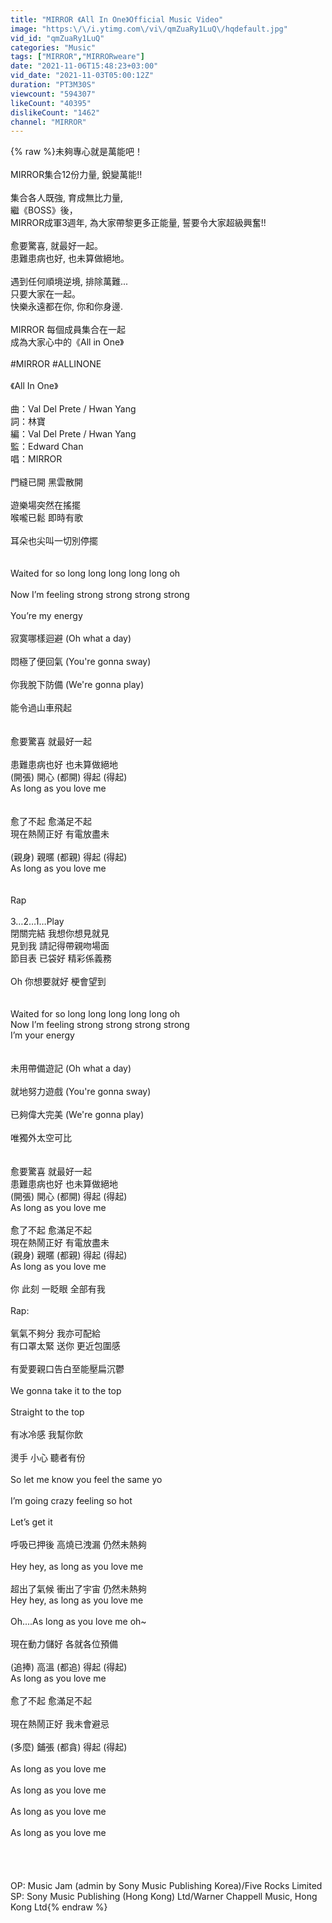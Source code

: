 ```yaml
---
title: "MIRROR 《All In One》Official Music Video"
image: "https:\/\/i.ytimg.com\/vi\/qmZuaRy1LuQ\/hqdefault.jpg"
vid_id: "qmZuaRy1LuQ"
categories: "Music"
tags: ["MIRROR","MIRRORweare"]
date: "2021-11-06T15:48:23+03:00"
vid_date: "2021-11-03T05:00:12Z"
duration: "PT3M30S"
viewcount: "594307"
likeCount: "40395"
dislikeCount: "1462"
channel: "MIRROR"
---
```

{% raw %}未夠專心就是萬能吧！<br /><br />MIRROR集合12份力量, 銳變萬能!!<br /><br />集合各人既強, 育成無比力量, <br />繼《BOSS》後，<br />MIRROR成軍3週年, 為大家帶黎更多正能量, 誓要令大家超級興奮!!<br /><br />愈要驚喜, 就最好一起。<br />患難患病也好, 也未算做絕地。<br /><br />遇到任何順境逆境, 排除萬難...<br />只要大家在一起。<br />快樂永遠都在你, 你和你身邊. <br /><br />MIRROR 每個成員集合在一起<br />成為大家心中的《All in One》<br /><br />#MIRROR #ALLINONE<br /><br />《All In One》<br /><br />曲：Val Del Prete / Hwan Yang<br />詞：林寶<br />編：Val Del Prete / Hwan Yang <br />監：Edward Chan<br />唱：MIRROR<br /><br />門縫已開 黑雲散開<br /><br />遊樂場突然在搖擺<br />喉嚨已鬆 即時有歌<br /><br />耳朵也尖叫一切別停擺<br /><br /><br />Waited for so long long long long long oh<br /><br />Now I’m feeling strong strong strong strong<br /><br />You’re my energy<br /><br />寂寞哪樣迴避 (Oh what a day)<br /><br />悶極了便回氣 (You're gonna sway)<br /><br />你我脫下防備 (We're gonna play)<br /><br />能令過山車飛起<br /><br /><br />愈要驚喜 就最好一起<br /><br />患難患病也好 也未算做絕地<br />(開張)  開心 (都開) 得起 (得起)<br />As long as you love me<br /><br /><br />愈了不起 愈滿足不起<br />現在熱鬧正好 有電放盡未<br /><br />(親身) 親暱 (都親) 得起 (得起)<br />As long as you love me<br /><br /><br />Rap<br /><br />3…2…1…Play<br />閉關完結 我想你想見就見<br />見到我 請記得帶親吻場面 <br />節目表 已袋好 精彩係義務 <br /><br />Oh 你想要就好 梗會望到<br /><br /><br />Waited for so long long long long long oh<br />Now I’m feeling strong strong strong strong<br />I’m your energy<br /><br /><br />未用帶備遊記 (Oh what a day)<br /><br />就地努力遊戲 (You're gonna sway)<br /><br />已夠偉大完美 (We're gonna play)<br /><br />唯獨外太空可比<br /><br /><br />愈要驚喜 就最好一起<br />患難患病也好 也未算做絕地<br /> (開張)  開心 (都開) 得起 (得起)<br />As long as you love me<br /><br />愈了不起 愈滿足不起<br />現在熱鬧正好 有電放盡未<br />(親身) 親暱 (都親) 得起 (得起)<br />As long as you love me<br /><br />你 此刻 一眨眼 全部有我<br /><br />Rap: <br /><br />氧氣不夠分 我亦可配給 <br />有口罩太緊 送你 更近包圍感<br /><br />有愛要親口告白至能壓扁沉鬱<br /><br />We gonna take it to the top<br /><br />Straight to the top<br /><br />有冰冷感 我幫你飲<br /><br />燙手 小心 聽者有份<br /><br />So let me know you feel the same yo<br /><br />I’m going crazy feeling so hot<br /><br />Let’s get it<br /><br />呼吸已押後  高燒已洩漏 仍然未熱夠<br /><br />Hey hey, as long as you love me<br /><br />超出了氣候  衝出了宇宙 仍然未熱夠<br />Hey hey, as long as you love me<br /><br />Oh....As long as you love me oh~<br /><br />現在動力儲好 各就各位預備<br /><br />(追捧) 高溫 (都追) 得起 (得起)<br />As long as you love me<br /><br />愈了不起 愈滿足不起<br /><br />現在熱鬧正好 我未會避忌<br /><br />(多麼) 鋪張 (都貪) 得起 (得起)<br /><br />As long as you love me<br /><br />As long as you love me<br /><br />As long as you love me<br /><br />As long as you love me<br /><br /><br /><br /><br />OP: Music Jam (admin by Sony Music Publishing Korea)/Five Rocks Limited<br />SP: Sony Music Publishing (Hong Kong) Ltd/Warner Chappell Music, Hong Kong Ltd{% endraw %}

